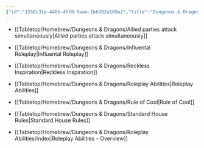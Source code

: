 ```yaml
---
{"id":"1558c31e-440b-45f8-9aae-1b6782a189a2","title":"Dungeons & Dragons","description":"Homebrew for Dungeons & Dragons","publish":true,"date_created":"Sunday, April 21st 2024, 9:53:16 pm","date_modified":"Monday, April 22nd 2024, 10:56:16 pm","cssclasses":["mado-heading"],"path":"Tabletop/Homebrew/Dungeons & Dragons/index.md","permalink":"/tabletop/homebrew/dungeons-and-dragons/index/","PassFrontmatter":true}
---
```



- [[Tabletop/Homebrew/Dungeons & Dragons/Allied parties attack simultaneously\|Allied parties attack simultaneously]]
- [[Tabletop/Homebrew/Dungeons & Dragons/Influental Roleplay\|Influental Roleplay]]
- [[Tabletop/Homebrew/Dungeons & Dragons/Reckless Inspiration\|Reckless Inspiration]]
- [[Tabletop/Homebrew/Dungeons & Dragons/Roleplay Abilities\|Roleplay Abilities]]
- [[Tabletop/Homebrew/Dungeons & Dragons/Rule of Cool\|Rule of Cool]]
- [[Tabletop/Homebrew/Dungeons & Dragons/Standard House Rules\|Standard House Rules]]


- [[Tabletop/Homebrew/Dungeons & Dragons/Roleplay Abilities/index\|Roleplay Abilities - Overview]]

